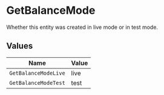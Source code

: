 # GetBalanceMode

Whether this entity was created in live mode or in test mode.


## Values

| Name                 | Value                |
| -------------------- | -------------------- |
| `GetBalanceModeLive` | live                 |
| `GetBalanceModeTest` | test                 |